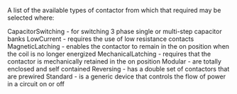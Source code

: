 ﻿A list of the available types of contactor from which that required may be selected where:

CapacitorSwitching - for switching 3 phase single or multi-step capacitor banks
LowCurrent - requires the use of low resistance contacts
MagneticLatching - enables the contactor to remain in the on position when the coil is no longer energized
MechanicalLatching - requires that the contactor is mechanically retained in the on position
Modular - are totally enclosed and self contained
Reversing - has a double set of contactors that are prewired
Standard - is a generic device that controls the flow of power in a circuit on or off